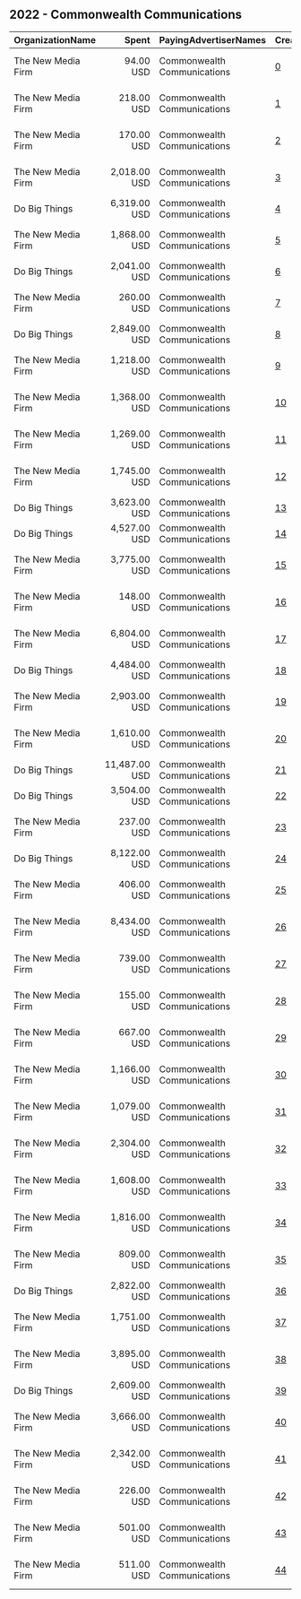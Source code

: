 ## 2022 - Commonwealth Communications 
|OrganizationName|Spent|PayingAdvertiserNames|CreativeUrls|Impressions|Genders|AgeBrackets|CountryCodes|BillingAddresses|CandidateBallotInformation|
|:---|---:|:---|:---|---:|:---|:---|:---|:---|:---|
|The New Media Firm|94.00 USD|Commonwealth Communications|[0](https://www.snap.com/political-ads/asset/edfdb670b281d020e9392cdedeb01d845839a61f8adb9630781d5c495b181b49?mediaType=mp4)|3,903||18+|united states|"1730 Rhode Island Ave, NW Ste 213,Washington,20036,US"|Commonwealth Communications|
|The New Media Firm|218.00 USD|Commonwealth Communications|[1](https://www.snap.com/political-ads/asset/c0a2f6a39d9678fb9f88c49871ab355d5745a23931f26a4de9044d7db42ee763?mediaType=mp4)|12,382||18+|united states|"1730 Rhode Island Ave, NW Ste 213,Washington,20036,US"|Commonwealth Communications|
|The New Media Firm|170.00 USD|Commonwealth Communications|[2](https://www.snap.com/political-ads/asset/b7a7448263e57fc14e2cca92eca70e6c62da4e4f50562866ed9ff6560e260e41?mediaType=mp4)|7,927||18+|united states|"1730 Rhode Island Ave, NW Ste 213,Washington,20036,US"|Commonwealth Communications|
|The New Media Firm|2,018.00 USD|Commonwealth Communications|[3](https://www.snap.com/political-ads/asset/0b49462c5c2dbf34a1da0a3a3ff825bba48032a42d5d7efe4b3baabc7b393a8a?mediaType=mp4)|120,877||18+|united states|"1730 Rhode Island Ave, NW Ste 213,Washington,20036,US"|Commonwealth Communications|
|Do Big Things|6,319.00 USD|Commonwealth Communications|[4](https://www.snap.com/political-ads/asset/fc5112d01aba2cf368596e6e581051f45fcb7750dda520e7a9e05af8dd47ad9f?mediaType=mp4)|507,641||18-35|united states|"PO Box 128,Mill Valley,94942,US"|Voting registration in Pennsylvania|
|The New Media Firm|1,868.00 USD|Commonwealth Communications|[5](https://www.snap.com/political-ads/asset/52788218f03f24a5baae5cc29af0d15ddaaa4e700b3354a1bb45d6996698a084?mediaType=mp4)|104,368||18+|united states|"1730 Rhode Island Ave, NW Ste 213,Washington,20036,US"|Commonwealth Communications|
|Do Big Things|2,041.00 USD|Commonwealth Communications|[6](https://www.snap.com/political-ads/asset/0b5bb1a0a1b38e14df93063d6f7f93fe55a5d40e8a3f6f09a2ed72ffdd50e255?mediaType=mp4)|122,433||18-35|united states|"PO Box 128,Mill Valley,94942,US"|Voting registration in Pennsylvania|
|The New Media Firm|260.00 USD|Commonwealth Communications|[7](https://www.snap.com/political-ads/asset/52788218f03f24a5baae5cc29af0d15ddaaa4e700b3354a1bb45d6996698a084?mediaType=mp4)|10,417||18+|united states|"1730 Rhode Island Ave, NW Ste 213,Washington,20036,US"|Commonwealth Communications|
|Do Big Things|2,849.00 USD|Commonwealth Communications|[8](https://www.snap.com/political-ads/asset/5d42c8974f6dc02cdb1d017081b207bd1b437dd9c3d62224d05d6ada3065a055?mediaType=mp4)|157,302||18-35|united states|"PO Box 128,Mill Valley,94942,US"|GOTV Pennsylvania|
|The New Media Firm|1,218.00 USD|Commonwealth Communications|[9](https://www.snap.com/political-ads/asset/b7a7448263e57fc14e2cca92eca70e6c62da4e4f50562866ed9ff6560e260e41?mediaType=mp4)|55,693||18+|united states|"1730 Rhode Island Ave, NW Ste 213,Washington,20036,US"|Commonwealth Communications|
|The New Media Firm|1,368.00 USD|Commonwealth Communications|[10](https://www.snap.com/political-ads/asset/b693a5c3746b60f462a63dbd82a2f4e81b98b1abefb54c4b96d6aaddbdd49df8?mediaType=mp4)|52,490||18+|united states|"1730 Rhode Island Ave, NW Ste 213,Washington,20036,US"|Commonwealth Communications|
|The New Media Firm|1,269.00 USD|Commonwealth Communications|[11](https://www.snap.com/political-ads/asset/52788218f03f24a5baae5cc29af0d15ddaaa4e700b3354a1bb45d6996698a084?mediaType=mp4)|57,844||18+|united states|"1730 Rhode Island Ave, NW Ste 213,Washington,20036,US"|Commonwealth Communications|
|The New Media Firm|1,745.00 USD|Commonwealth Communications|[12](https://www.snap.com/political-ads/asset/b693a5c3746b60f462a63dbd82a2f4e81b98b1abefb54c4b96d6aaddbdd49df8?mediaType=mp4)|69,005||18+|united states|"1730 Rhode Island Ave, NW Ste 213,Washington,20036,US"|Commonwealth Communications|
|Do Big Things|3,623.00 USD|Commonwealth Communications|[13](https://www.snap.com/political-ads/asset/5a7a3687f4202ae19492684f1ff885362dc0f0bc5b854d954e65115e7f3a8225?mediaType=mp4)|211,169||18-35|united states|"PO Box 128,Mill Valley,94942,US"|GOTV Pennsylvania|
|Do Big Things|4,527.00 USD|Commonwealth Communications|[14](https://www.snap.com/political-ads/asset/f348e337d0f462a9eff05d532a43d03e42704d41c78ac17a5ec96757c51b0616?mediaType=mp4)|278,160||18-35|united states|"PO Box 128,Mill Valley,94942,US"|GOTV Pennsylvania|
|The New Media Firm|3,775.00 USD|Commonwealth Communications|[15](https://www.snap.com/political-ads/asset/c28371a1aaf524469d33fff7021acd0842ddd9b39c234900ace38c0ae56f6199?mediaType=mp4)|168,121||18+|united states|"1730 Rhode Island Ave, NW Ste 213,Washington,20036,US"|Commonwealth Communications|
|The New Media Firm|148.00 USD|Commonwealth Communications|[16](https://www.snap.com/political-ads/asset/c0a2f6a39d9678fb9f88c49871ab355d5745a23931f26a4de9044d7db42ee763?mediaType=mp4)|5,942||18+|united states|"1730 Rhode Island Ave, NW Ste 213,Washington,20036,US"|Commonwealth Communications|
|The New Media Firm|6,804.00 USD|Commonwealth Communications|[17](https://www.snap.com/political-ads/asset/0f1682dabbf570cd77597301e084e63b79a7a23914d4169a972851839d6f82c0?mediaType=mp4)|316,162||18+|united states|"1730 Rhode Island Ave, NW Ste 213,Washington,20036,US"|Commonwealth Communications|
|Do Big Things|4,484.00 USD|Commonwealth Communications|[18](https://www.snap.com/political-ads/asset/0b92d9d4a0f212b8311ac754b2184d55d711998ff50c326ce0579fbaff2b40c8?mediaType=mp4)|300,311||18-35|united states|"PO Box 128,Mill Valley,94942,US"|GOTV Pennsylvania|
|The New Media Firm|2,903.00 USD|Commonwealth Communications|[19](https://www.snap.com/political-ads/asset/52788218f03f24a5baae5cc29af0d15ddaaa4e700b3354a1bb45d6996698a084?mediaType=mp4)|137,606||18+|united states|"1730 Rhode Island Ave, NW Ste 213,Washington,20036,US"|Commonwealth Communications|
|The New Media Firm|1,610.00 USD|Commonwealth Communications|[20](https://www.snap.com/political-ads/asset/b7a7448263e57fc14e2cca92eca70e6c62da4e4f50562866ed9ff6560e260e41?mediaType=mp4)|79,576||18+|united states|"1730 Rhode Island Ave, NW Ste 213,Washington,20036,US"|Commonwealth Communications|
|Do Big Things|11,487.00 USD|Commonwealth Communications|[21](https://www.snap.com/political-ads/asset/cddb0c44bcc06370aaa0c6b7c1ff5abe36ad92546566210dc2f5787141e2978c?mediaType=mp4)|574,930||18-35|united states|"PO Box 128,Mill Valley,94942,US"|Voting registration in Pennsylvania|
|Do Big Things|3,504.00 USD|Commonwealth Communications|[22](https://www.snap.com/political-ads/asset/63df28a844725b8bac366054ae9a3c4b7bf878f82cf4b84fc99cd6959f2c734e?mediaType=mp4)|162,045||18-35|united states|"PO Box 128,Mill Valley,94942,US"|GOTV Pennsylvania|
|The New Media Firm|237.00 USD|Commonwealth Communications|[23](https://www.snap.com/political-ads/asset/c28371a1aaf524469d33fff7021acd0842ddd9b39c234900ace38c0ae56f6199?mediaType=mp4)|12,104||18+|united states|"1730 Rhode Island Ave, NW Ste 213,Washington,20036,US"|Commonwealth Communications|
|Do Big Things|8,122.00 USD|Commonwealth Communications|[24](https://www.snap.com/political-ads/asset/f21b3d3ed7aafc9d61c857ff80a03382f6b95fdf300f0cb81a8e5d9d3ada0135?mediaType=mp4)|569,548||18-35|united states|"PO Box 128,Mill Valley,94942,US"|Voting registration in Pennsylvania|
|The New Media Firm|406.00 USD|Commonwealth Communications|[25](https://www.snap.com/political-ads/asset/c0a2f6a39d9678fb9f88c49871ab355d5745a23931f26a4de9044d7db42ee763?mediaType=mp4)|20,702||18+|united states|"1730 Rhode Island Ave, NW Ste 213,Washington,20036,US"|Commonwealth Communications|
|The New Media Firm|8,434.00 USD|Commonwealth Communications|[26](https://www.snap.com/political-ads/asset/0f1682dabbf570cd77597301e084e63b79a7a23914d4169a972851839d6f82c0?mediaType=mp4)|371,111||18+|united states|"1730 Rhode Island Ave, NW Ste 213,Washington,20036,US"|Commonwealth Communications|
|The New Media Firm|739.00 USD|Commonwealth Communications|[27](https://www.snap.com/political-ads/asset/52788218f03f24a5baae5cc29af0d15ddaaa4e700b3354a1bb45d6996698a084?mediaType=mp4)|34,330||18+|united states|"1730 Rhode Island Ave, NW Ste 213,Washington,20036,US"|Commonwealth Communications|
|The New Media Firm|155.00 USD|Commonwealth Communications|[28](https://www.snap.com/political-ads/asset/b693a5c3746b60f462a63dbd82a2f4e81b98b1abefb54c4b96d6aaddbdd49df8?mediaType=mp4)|7,608||18+|united states|"1730 Rhode Island Ave, NW Ste 213,Washington,20036,US"|Commonwealth Communications|
|The New Media Firm|667.00 USD|Commonwealth Communications|[29](https://www.snap.com/political-ads/asset/b7a7448263e57fc14e2cca92eca70e6c62da4e4f50562866ed9ff6560e260e41?mediaType=mp4)|32,471||18+|united states|"1730 Rhode Island Ave, NW Ste 213,Washington,20036,US"|Commonwealth Communications|
|The New Media Firm|1,166.00 USD|Commonwealth Communications|[30](https://www.snap.com/political-ads/asset/b693a5c3746b60f462a63dbd82a2f4e81b98b1abefb54c4b96d6aaddbdd49df8?mediaType=mp4)|49,882||18+|united states|"1730 Rhode Island Ave, NW Ste 213,Washington,20036,US"|Commonwealth Communications|
|The New Media Firm|1,079.00 USD|Commonwealth Communications|[31](https://www.snap.com/political-ads/asset/0b49462c5c2dbf34a1da0a3a3ff825bba48032a42d5d7efe4b3baabc7b393a8a?mediaType=mp4)|62,275||18+|united states|"1730 Rhode Island Ave, NW Ste 213,Washington,20036,US"|Commonwealth Communications|
|The New Media Firm|2,304.00 USD|Commonwealth Communications|[32](https://www.snap.com/political-ads/asset/b693a5c3746b60f462a63dbd82a2f4e81b98b1abefb54c4b96d6aaddbdd49df8?mediaType=mp4)|96,056||18+|united states|"1730 Rhode Island Ave, NW Ste 213,Washington,20036,US"|Commonwealth Communications|
|The New Media Firm|1,608.00 USD|Commonwealth Communications|[33](https://www.snap.com/political-ads/asset/c28371a1aaf524469d33fff7021acd0842ddd9b39c234900ace38c0ae56f6199?mediaType=mp4)|71,268||18+|united states|"1730 Rhode Island Ave, NW Ste 213,Washington,20036,US"|Commonwealth Communications|
|The New Media Firm|1,816.00 USD|Commonwealth Communications|[34](https://www.snap.com/political-ads/asset/0f1682dabbf570cd77597301e084e63b79a7a23914d4169a972851839d6f82c0?mediaType=mp4)|81,504||18+|united states|"1730 Rhode Island Ave, NW Ste 213,Washington,20036,US"|Commonwealth Communications|
|The New Media Firm|809.00 USD|Commonwealth Communications|[35](https://www.snap.com/political-ads/asset/0b49462c5c2dbf34a1da0a3a3ff825bba48032a42d5d7efe4b3baabc7b393a8a?mediaType=mp4)|43,563||18+|united states|"1730 Rhode Island Ave, NW Ste 213,Washington,20036,US"|Commonwealth Communications|
|Do Big Things|2,822.00 USD|Commonwealth Communications|[36](https://www.snap.com/political-ads/asset/f32ab4a3c51c5789366db1976cd1dbe75e4cc2e5b8a27cb2ca0e6bdaaaa68334?mediaType=mp4)|171,812||18-35|united states|"PO Box 128,Mill Valley,94942,US"|GOTV Pennsylvania|
|The New Media Firm|1,751.00 USD|Commonwealth Communications|[37](https://www.snap.com/political-ads/asset/c28371a1aaf524469d33fff7021acd0842ddd9b39c234900ace38c0ae56f6199?mediaType=mp4)|78,062||18+|united states|"1730 Rhode Island Ave, NW Ste 213,Washington,20036,US"|Commonwealth Communications|
|The New Media Firm|3,895.00 USD|Commonwealth Communications|[38](https://www.snap.com/political-ads/asset/b7a7448263e57fc14e2cca92eca70e6c62da4e4f50562866ed9ff6560e260e41?mediaType=mp4)|169,794||18+|united states|"1730 Rhode Island Ave, NW Ste 213,Washington,20036,US"|Commonwealth Communications|
|Do Big Things|2,609.00 USD|Commonwealth Communications|[39](https://www.snap.com/political-ads/asset/c03b0201e9d691785fdb503b3dc525e7e70f48a4bd03df13d04ff78f5fd5266a?mediaType=mp4)|148,591||18-35|united states|"PO Box 128,Mill Valley,94942,US"|GOTV Pennsylvania|
|The New Media Firm|3,666.00 USD|Commonwealth Communications|[40](https://www.snap.com/political-ads/asset/0f1682dabbf570cd77597301e084e63b79a7a23914d4169a972851839d6f82c0?mediaType=mp4)|161,885||18+|united states|"1730 Rhode Island Ave, NW Ste 213,Washington,20036,US"|Commonwealth Communications|
|The New Media Firm|2,342.00 USD|Commonwealth Communications|[41](https://www.snap.com/political-ads/asset/c28371a1aaf524469d33fff7021acd0842ddd9b39c234900ace38c0ae56f6199?mediaType=mp4)|100,787||18+|united states|"1730 Rhode Island Ave, NW Ste 213,Washington,20036,US"|Commonwealth Communications|
|The New Media Firm|226.00 USD|Commonwealth Communications|[42](https://www.snap.com/political-ads/asset/c0a2f6a39d9678fb9f88c49871ab355d5745a23931f26a4de9044d7db42ee763?mediaType=mp4)|10,935||18+|united states|"1730 Rhode Island Ave, NW Ste 213,Washington,20036,US"|Commonwealth Communications|
|The New Media Firm|501.00 USD|Commonwealth Communications|[43](https://www.snap.com/political-ads/asset/0b49462c5c2dbf34a1da0a3a3ff825bba48032a42d5d7efe4b3baabc7b393a8a?mediaType=mp4)|25,182||18+|united states|"1730 Rhode Island Ave, NW Ste 213,Washington,20036,US"|Commonwealth Communications|
|The New Media Firm|511.00 USD|Commonwealth Communications|[44](https://www.snap.com/political-ads/asset/0f1682dabbf570cd77597301e084e63b79a7a23914d4169a972851839d6f82c0?mediaType=mp4)|20,944||18+|united states|"1730 Rhode Island Ave, NW Ste 213,Washington,20036,US"|Commonwealth Communications|
